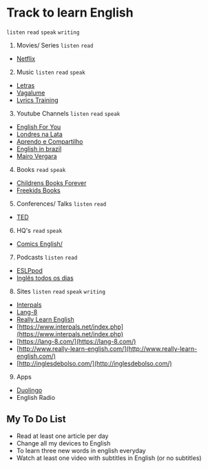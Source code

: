 # Track to learn English

`listen` `read` `speak` `writing`

1. Movies/ Series `listen` `read`
  - [Netflix](https://www.netflix.com/br/)

2. Music `listen` `read` `speak`
  - [Letras](https://www.letras.mus.br/)
  - [Vagalume](http://www.vagalume.com.br/)
  - [Lyrics Training](http://lyricstraining.com)

3. Youtube Channels `listen` `read` `speak`
  - [English For You](https://www.youtube.com/watch?v=IeaadwctbD4&list=PLAie3YzOYRmley8mMYy1s9XuZYVxW1Ot7)
  - [Londres na Lata](https://www.youtube.com/channel/UCqBxQUhcaxPKGHT-ftjwFqw)
  - [Aprendo e Compartilho](https://www.youtube.com/user/davifreitasweb)
  - [English in brazil](https://www.youtube.com/channel/UCcNm9fM9V5wf-0PZVmkM08g)
  - [Mairo Vergara](https://www.youtube.com/user/MairoVergara)

4. Books `read` `speak`
  - [Childrens Books Forever](http://www.childrensbooksforever.com/index.html)
  - [Freekids Books](https://freekidsbooks.org/) 

5. Conferences/ Talks `listen` `read`
  - [TED](https://www.ted.com/)

6. HQ's `read` `speak`
  - [Comics English/](http://www.comicsenglish.com/)

7. Podcasts `listen` `read`
  - [ESLPpod](https://www.eslpod.com/website/)
  - [Inglês todos os dias](http://www.domineingles.com.br/category/ingles-todos-os-dias/)

8. Sites `listen` `read` `speak` `writing`
  - [Interpals](https://www.interpals.net/index.php)
  - [Lang-8](https://lang-8.com/)
  - [Really Learn English](http://www.really-learn-english.com/)
  - [https://www.interpals.net/index.php](https://www.interpals.net/index.php)
  - [https://lang-8.com/](https://lang-8.com/)
  - [http://www.really-learn-english.com/](http://www.really-learn-english.com/)
  - [http://inglesdebolso.com/](http://inglesdebolso.com/)

9. Apps
  - [Duolingo](https://www.duolingo.com/)
  - English Radio

## My To Do List
- Read at least one article per day
- Change all my devices to English 
- To learn three new words in english everyday
- Watch at least one video with subtitles in English (or no subtitles)
